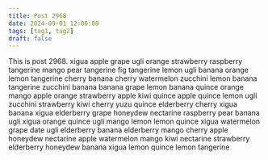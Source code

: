 ```yaml
---
title: Post 2968
date: 2024-09-01 12:00:00
tags: [tag1, tag2]
draft: false
---
```

This is post 2968.
xigua
apple
grape
ugli
orange
strawberry
raspberry
tangerine
mango
pear
tangerine
fig
tangerine
lemon
ugli
banana
orange
lemon
tangerine
cherry
banana
cherry
watermelon
zucchini
lemon
banana
tangerine
zucchini
banana
banana
grape
lemon
banana
quince
orange
mango
apple
orange
strawberry
apple
kiwi
quince
apple
quince
lemon
ugli
zucchini
strawberry
kiwi
cherry
yuzu
quince
elderberry
cherry
xigua
banana
xigua
elderberry
grape
honeydew
nectarine
raspberry
pear
banana
ugli
xigua
orange
quince
ugli
mango
lemon
lemon
quince
xigua
watermelon
grape
date
ugli
elderberry
banana
elderberry
mango
cherry
apple
honeydew
nectarine
apple
watermelon
mango
kiwi
nectarine
strawberry
elderberry
honeydew
banana
xigua
lemon
quince
lemon
tangerine
